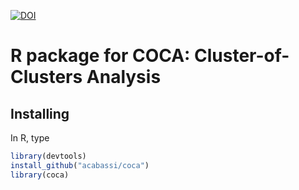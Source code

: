 [![DOI](https://zenodo.org/badge/150476075.svg)](https://zenodo.org/badge/latestdoi/150476075)

# R package for COCA: Cluster-of-Clusters Analysis

## Installing

In R, type
```R
library(devtools)
install_github("acabassi/coca")
library(coca)
```
